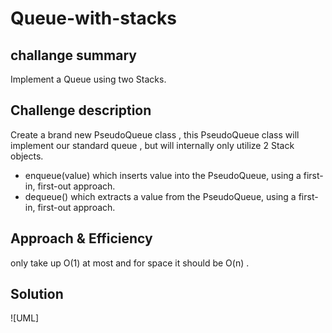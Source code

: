 # Queue-with-stacks 
## challange summary 

Implement a Queue using two Stacks.

## Challenge description
Create a brand new PseudoQueue class , this PseudoQueue class will implement our standard queue , but will internally only utilize 2 Stack objects. 
- enqueue(value) which inserts value into the PseudoQueue, using a first-in, first-out approach.
- dequeue() which extracts a value from the PseudoQueue, using a first-in, first-out approach.

## Approach & Efficiency
only take up O(1) at most and for space it should be O(n) .

## Solution
![UML]
